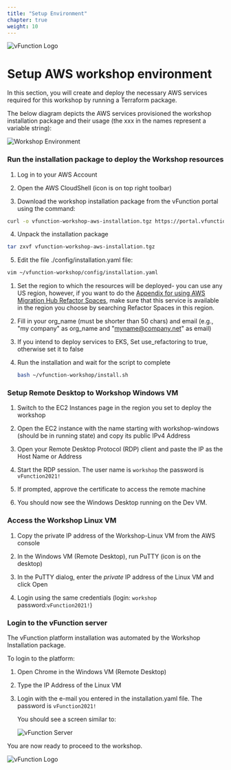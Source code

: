 ```yaml
---
title: "Setup Environment"
chapter: true
weight: 10
---
```


![vFunction Logo](/images/vFunction.png)

# Setup AWS workshop environment

In this section, you will create and deploy the necessary AWS services required for this workshop by running a Terraform
package.

The below diagram depicts the AWS services provisioned the workshop installation package and their usage (the xxx in the names represent a variable string):

![Workshop Environment](/images/Workshop-Environment-AWS-TF.png)


### Run the installation package to deploy the Workshop resources

1. Log in to your AWS Account

2. Open the AWS CloudShell (icon is on top right toolbar)

3. Download the workshop installation package from the vFunction portal using the command:

```bash
curl -o vfunction-workshop-aws-installation.tgz https://portal.vfunction.com/file/8fd0038d28ae8681eb3a066438c5991e/3a9feb11-824f-4b00-a4f0-cdda56c7a48c/vfunction-workshop-aws-installation.tgz
```

4. Unpack the installation package

```bash
tar zxvf vfunction-workshop-aws-installation.tgz
```

5. Edit the file ./config/installation.yaml file:

```bash
vim ~/vfunction-workshop/config/installation.yaml
```

   1. Set the region to which the resources will be deployed- you can use any US region, however, if you want to do the [Appendix for using AWS Migration Hub Refactor Spaces](/500_awsrefactorspaces.html), make sure that this service is available in the region you choose by searching Refactor Spaces in this region.
   
   2. Fill in your org_name (must be shorter than 50 chars) and email (e.g., "my company" as org_name and "myname@company.net" as email)

   3. If you intend to deploy services to EKS, Set use_refactoring to true, otherwise set it to false


1. Run the installation and wait for the script to complete


   ```bash
   bash ~/vfunction-workshop/install.sh
   ```

### Setup Remote Desktop to Workshop Windows VM

1. Switch to the EC2 Instances page in the region you set to deploy the workshop

2. Open the EC2 instance with the name starting with workshop-windows (should be in running state) and copy its public IPv4 Address

3. Open your Remote Desktop Protocol (RDP) client and paste the IP as the Host Name or Address

4. Start the RDP session. The user name is ```workshop``` the password is ```vFunction2021!```

5. If prompted, approve the certificate to access the remote machine

6. You should now see the Windows Desktop running on the Dev VM.

### Access the Workshop Linux VM

1. Copy the private IP address of the Workshop-Linux VM from the AWS console

2. In the Windows VM (Remote Desktop), run PuTTY (icon is on the desktop)

3. In the PuTTY dialog, enter the *private* IP address of the Linux VM and click Open

4. Login using the same credentials (login: ```workshop``` password:```vFunction2021!```)

### Login to the vFunction server

The vFunction platform installation was automated by the Workshop Installation package.

To login to the platform:

1. Open Chrome in the Windows VM (Remote Desktop)

2. Type the IP Address of the Linux VM

3. Login with the e-mail you entered in the installation.yaml file. The password is ```vFunction2021!```
   
   You should see a screen similar to:

   ![vFunction Server](/images/vFunctionServer.png)

You are now ready to proceed to the workshop.

![vFunction Logo](/images/vFunction.png)
